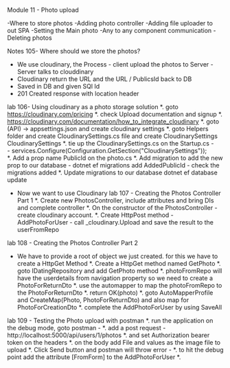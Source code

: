 Module 11 - Photo upload

-Where to store photos
-Adding photo controller
-Adding file uploader to out SPA
-Setting the Main photo
-Any to any component communication
-Deleting photos

Notes 105- Where should we store the photos?
- We use cloudinary, the Process - client upload the photos to Server - Server talks to clouddinary
- Cloudinary return the URL and the URL / PublicsId back to DB
- Saved in DB and given SQl Id
- 201 Created response with location header

lab 106- Using cloudinary as a photo storage solution
*. goto https://cloudinary.com/pricing
*. check Upload documentation and signup
*. https://cloudinary.com/documentation/how_to_integrate_cloudinary
*. goto (API) -> appsettings.json and create cloudinary settings
*. goto Helpers folder and create CloudinarySettings.cs file and create CloudinarySettings CloudinarySettings
*. tie up the CloudinarySettings.cs on the Startup.cs -  
      - services.Configure<CloudinarySettings>(Configuration.GetSection("CloudinarySettings"));  
*. Add a prop name PublicId on the photo.cs
*. Add migration to add the new prop to our database -  dotnet ef migrations add AddedPublicId - check the migrations added
*. Update migrations to our database dotnet ef database update

- Now we want to use Cloudinary
lab 107 - Creating the Photos Controller Part 1
*. Create new PhotosController, include attributes and bring DIs and complete controller
*. On the constructor of the PhotosController - create cloudinary account.
*. Create HttpPost method - AddPhotoForUser - call _cloudinary.Upload and save the result to the userFromRepo

lab 108 - Creating the Photos Controller Part 2
- We have to provide a root of object we just created. for this we have to create a HttpGet Method
*. Create a HttpGet method named GetPhoto
*. goto IDatingRepository and add GetPhoto method
*. photoFromRepo will have the userdetails from navigation property so we need to create a PhotoForReturnDto
*. use the automapper to map the photoFromRepo to the PhotoForReturnDto
*. return OK(photo)
*. goto AutoMapperProfile and CreateMap(Photo, PhotoForReturnDto) and also map for PhotoForCreationDto
*. complete the AddPhotoForUser by using SaveAll

lab 109 - Testing the Photo upload with postman
*. run the application on the debug mode, goto postman -
*. add a post request - http://localhost:5000/api/users/1/photos
*. and set Authorization bearer token on the headers
*. on the body add File and values as the image file to upload
*. Click Send button and postman will throw error -
*. to hit the debug point add the attribute [FromForm] to the AddPhotoForUser
*.
